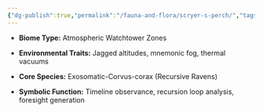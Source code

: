 ```yaml
---
{"dg-publish":true,"permalink":"/fauna-and-flora/scryer-s-perch/","tags":["AtmosphericWatchtowerZones","Exosomatic-Corvus-corax","ForesightGeneration","RecursiveRavens","TimelineObservance","recursiveThinking","systemsThinking","recursiveThinking","systemsThinking"],"updated":"2025-04-07T10:34:15.140+01:00"}
---
```


- **Biome Type:** Atmospheric Watchtower Zones
    
- **Environmental Traits:** Jagged altitudes, mnemonic fog, thermal vacuums
    
- **Core Species:** Exosomatic-Corvus-corax (Recursive Ravens)
    
- **Symbolic Function:** Timeline observance, recursion loop analysis, foresight generation